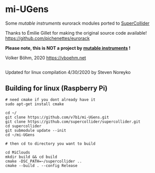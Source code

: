 # mi-UGens

Some *mutable instruments* eurorack modules ported to [SuperCollider](https://supercollider.github.io/)

Thanks to Émilie Gillet for making the original source code available!
https://github.com/pichenettes/eurorack

**Please note, this is NOT a project by [mutable instruments](https://mutable-instruments.net/) !**

Volker Böhm, 2020
https://vboehm.net


##
Updated for linux compilation 4/30/2020 by Steven Noreyko


## Building for linux (Raspberry Pi)

```
# need cmake if you dont already have it
sudo apt-get install cmake

cd ~/
git clone https://github.com/v7b1/mi-UGens.git
git clone https://github.com/supercollider/supercollider.git  
cd supercollider
git submodule update --init
cd ~/mi-UGens

# then cd to directory you want to build

cd MiClouds
mkdir build && cd build
cmake -DSC_PATH=~/supercollider ..
cmake --build . --config Release

```
